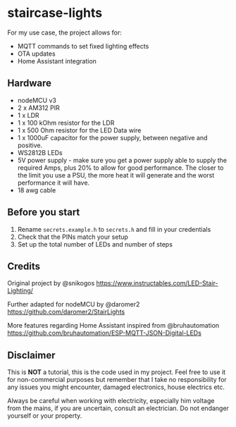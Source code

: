 # staircase-lights

For my use case, the project allows for:
- MQTT commands to set fixed lighting effects
- OTA updates
- Home Assistant integration

## Hardware
- nodeMCU v3
- 2 x AM312 PIR
- 1 x LDR
- 1 x 100 kOhm resistor for the LDR
- 1 x 500 Ohm resistor for the LED Data wire
- 1 x 1000uF capacitor for the power supply, between negative and positive.
- WS2812B LEDs
- 5V power supply - make sure you get a power supply able to supply the required Amps, plus 20% to allow for good performance. The closer to the limit you use a PSU, the more heat it will generate and the worst performance it will have.
- 18 awg cable

## Before you start
1. Rename `secrets.example.h` to `secrets.h` and fill in your credentials
2. Check that the PINs match your setup
3. Set up the total number of LEDs and number of steps

## Credits

Original project by @snikogos https://www.instructables.com/LED-Stair-Lighting/

Further adapted for nodeMCU by @daromer2 https://github.com/daromer2/StairLights

More features regarding Home Assistant inspired from @bruhautomation https://github.com/bruhautomation/ESP-MQTT-JSON-Digital-LEDs

## Disclaimer
This is **NOT** a tutorial, this is the code used in my project. Feel free to use it for  non-commercial purposes but remember that I take no responsibility for any issues you might encounter, damaged electronics, house electrics etc.

Always be careful when working with electricity, especially him voltage from the mains, if you are uncertain, consult an electrician. Do not endanger yourself or your property. 